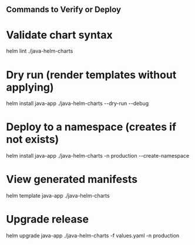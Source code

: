 ## Commands to Verify or Deploy

# Validate chart syntax
helm lint ./java-helm-charts

# Dry run (render templates without applying)
helm install java-app ./java-helm-charts --dry-run --debug

# Deploy to a namespace (creates if not exists)
helm install java-app ./java-helm-charts -n production --create-namespace

# View generated manifests
helm template java-app ./java-helm-charts

# Upgrade release
helm upgrade java-app ./java-helm-charts -f values.yaml -n production